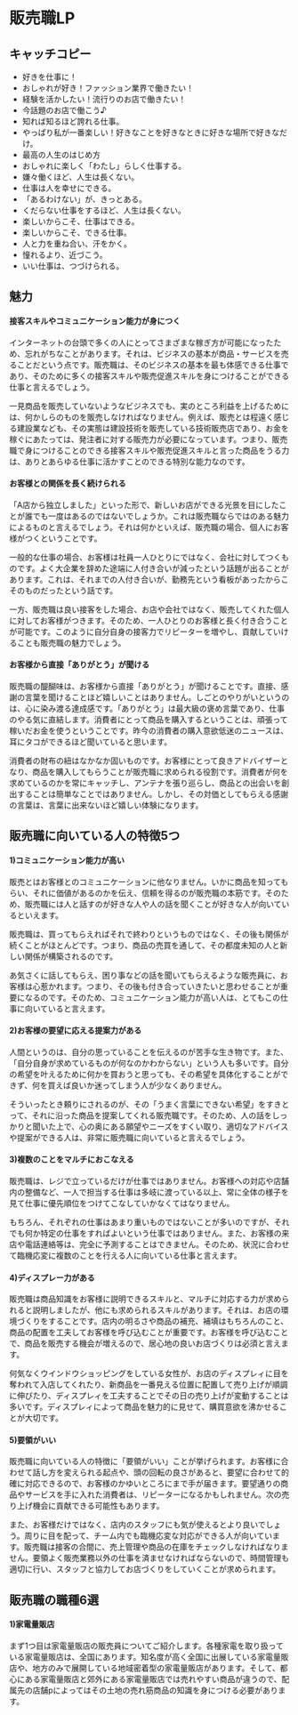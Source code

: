 # 販売職LP

## キャッチコピー
* 好きを仕事に！
* おしゃれが好き！ファッション業界で働きたい！
* 経験を活かしたい！流行りのお店で働きたい！
* 今話題のお店で働こう♪
* 知れば知るほど誇れる仕事。
* やっぱり私が一番楽しい！好きなことを好きなときに好きな場所で好きなだけ。
* 最高の人生のはじめ方
* おしゃれに楽しく「わたし」らしく仕事する。
* 嫌々働くほど、人生は長くない。
* 仕事は人を幸せにできる。
* 「あるわけない」が、きっとある。
* くだらない仕事をするほど、人生は長くない。
* 楽しいからこそ、仕事はできる。
* 楽しいからこそ、できる仕事。
* 人と力を重ね合い、汗をかく。
* 憧れるより、近づこう。
* いい仕事は、つづけられる。

## 魅力
#### 接客スキルやコミュニケーション能力が身につく
インターネットの台頭で多くの人にとってさまざまな稼ぎ方が可能になったため、忘れがちなことがあります。それは、ビジネスの基本が商品・サービスを売ることだという点です。販売職は、そのビジネスの基本を最も体感できる仕事であり、そのために多くの接客スキルや販売促進スキルを身につけることができる仕事と言えるでしょう。  

一見商品を販売していないようなビジネスでも、実のところ利益を上げるためには、何かしらのものを販売しなければなりません。例えば、販売とは程遠く感じる建設業なども、その実態は建設技術を販売している技術販売店であり、お金を稼ぐにあたっては、発注者に対する販売力が必要になっています。つまり、販売職で身につけることのできる接客スキルや販売促進スキルと言った商品をうる力は、ありとあらゆる仕事に活かすことのできる特別な能力なのです。

#### お客様との関係を長く続けられる
「A店から独立しました」といった形で、新しいお店ができる光景を目にしたことが誰でも一度はあるのではないでしょうか。これは販売職ならではのある魅力によるものと言えるでしょう。それは何かといえば、販売職の場合、個人にお客様がつくということです。  

一般的な仕事の場合、お客様は社員一人ひとりにではなく、会社に対してつくものです。よく大企業を辞めた途端に人付き合いが減ったという話題が出ることがあります。これは、それまでの人付き合いが、勤務先という看板があったからこそのものだったという話です。  

一方、販売職は良い接客をした場合、お店や会社ではなく、販売してくれた個人に対してお客様がつきます。そのため、一人ひとりのお客様と長く付き合うことが可能です。このように自分自身の接客力でリピーターを増やし、貢献していけることも販売職の魅力でしょう。

#### お客様から直接「ありがとう」が聞ける
販売職の醍醐味は、お客様から直接「ありがとう」が聞けることです。直接、感謝の言葉を聞けることほど嬉しいことはありません。しごとのやりがいというのは、心に染み渡る達成感です。「ありがとう」は最大級の褒め言葉であり、仕事のやる気に直結します。消費者にとって商品を購入するということは、頑張って稼いだお金を使うということです。昨今の消費者の購入意欲低迷のニュースは、耳にタコができるほど聞いていると思います。  

消費者の財布の紐はなかなか固いものです。お客様にとって良きアドバイザーとなり、商品を購入してもらうことが販売職に求められる役割です。消費者が何を求めているのかを常にキャッチし、アンテナを張り巡らし、商品との出会いを創出することは簡単なことではありません。しかし、その対価としてもらえる感謝の言葉は、言葉に出来ないほど嬉しい体験になります。

## 販売職に向いている人の特徴5つ
#### 1)コミュニケーション能力が高い
販売とはお客様とのコミュニケーションに他なりません。いかに商品を知ってもらい、それに価値があるのかを伝え、信頼を得るのが販売職の本筋です。そのため、販売職には人と話すのが好きな人や人の話を聞くことが好きな人が向いているといえます。  

販売職は、買ってもらえればそれで終わりというものではなく、その後も関係が続くことがほとんどです。つまり、商品の売買を通して、その都度未知の人と新しい関係が構築されるのです。  

あ気さくに話してもらえ、困り事などの話を聞いてもらえるような販売員に、お客様は心惹かれます。つまり、その後も付き合っていきたいと思わせることが重要になるのです。そのため、コミュニケーション能力が高い人は、とてもこの仕事に向いていると言えます。

#### 2)お客様の要望に応える提案力がある
人間というのは、自分の思っていることを伝えるのが苦手な生き物です。また、「自分自身が求めているものが何なのかわからない」という人も多いです。自分の希望を叶えるために何かを買おうと思っても、その希望を具体化することができず、何を買えば良いか迷ってしまう人が少なくありません。  

そういったとき頼りにされるのが、その「うまく言葉にできない希望」をすきとって、それに沿った商品を提案してくれる販売職です。そのため、人の話をしっかりと聞いた上で、心の奥にある願望やニーズをすくい取り、適切なアドバイスや提案ができる人は、非常に販売職に向いていると言えるでしょう。

#### 3)複数のことをマルチにおこなえる
販売職は、レジで立っているだけが仕事ではありません。お客様への対応や店舗内の整備など、一人で担当する仕事は多岐に渡っている以上、常に全体の様子を見て仕事に優先順位をつけてこなしていかなくてはなりません。

もちろん、それぞれの仕事はあまり重いものではないことが多いのですが、それでも何か特定の仕事をすればよいという仕事ではありません。また、お客様の来店や電話連絡等は、完全に予測することはできません。そのため、状況に合わせて臨機応変に複数のことを行える人に向いている仕事と言えます。

#### 4)ディスプレー力がある
販売職は商品知識をお客様に説明できるスキルと、マルチに対応する力が求められると説明しましたが、他にも求められるスキルがあります。それは、お店の環境づくりをすることです。店内の明るさや商品の補充、補填はもちろんのこと、商品の配置を工夫してお客様を呼び込むことが重要です。お客様を呼び込むことで、商品を販売する機会が増えるので、居心地の良いお店づくりは必須と言えます。

何気なくウインドウショッピングをしている女性が、お店のディスプレィに目を奪われて入店してくれたり、新商品を一番見える位置に配置して売り上げが順調に伸びたり、ディスプレィを工夫することでその日の売り上げが変動することは多いです。ディスプレィによって商品を魅力的に見せて、購買意欲を沸かせることが大切です。

#### 5)要領がいい
販売職に向いている人の特徴に「要領がいい」ことが挙げられます。お客様に合わせて話し方を変えられる起点や、頭の回転の良さがあると、要望に合わせて的確に対応できるので、お客様のかゆいところにまで手が届きます。要望通りの商品やサービスを手に入れた消費者は、リピーターになるかもしれません。次の売り上げ機会に貢献できる可能性もあります。

また、お客様だけではなく、店内のスタッフにも気が使えるとより良いでしょう。周りに目を配って、チーム内でも臨機応変な対応ができる人が向いています。販売職は接客の合間に、売上管理や商品の在庫をチェックしなければなりません。要領よく販売業務以外の仕事を済ませなければならないので、時間管理も適切に行い、スタッフと協力してお店づくりをしていくことが求められます。

## 販売職の職種6選
#### 1)家電量販店
まず1つ目は家電量販店の販売員についてご紹介します。各種家電を取り扱っている家電量販店は、全国にあります。知名度が高く全国に出展している家電量販店や、地方のみで展開している地域密着型の家電量販店があります。そして、都心にある家電量販店と郊外にある家電量販店では売れやすい商品が違うので、配属先の店舗pによってはその土地の売れ筋商品の知識を身につける必要があります。
